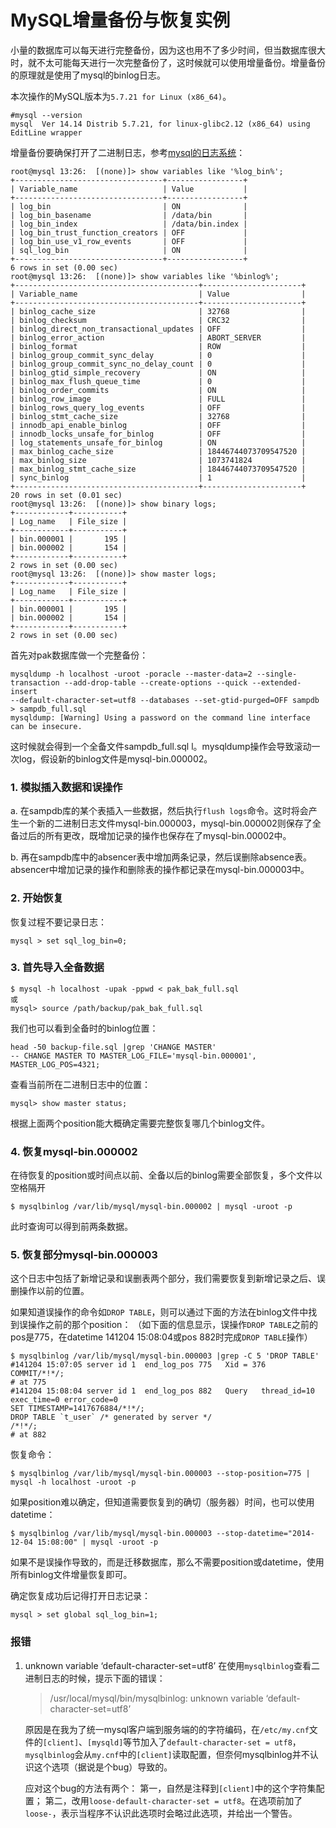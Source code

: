 # MySQL增量备份与恢复实例

小量的数据库可以每天进行完整备份，因为这也用不了多少时间，但当数据库很大时，就不太可能每天进行一次完整备份了，这时候就可以使用增量备份。增量备份的原理就是使用了mysql的binlog日志。

本次操作的MySQL版本为`5.7.21 for Linux (x86_64)`。
```
#mysql --version                                                              
mysql  Ver 14.14 Distrib 5.7.21, for linux-glibc2.12 (x86_64) using  EditLine wrapper 
```
增量备份要确保打开了二进制日志，参考[mysql的日志系统](http://seanlook.com/2014/12/04/mysql_log_binlog/)：

```
root@mysql 13:26:  [(none)]> show variables like '%log_bin%';
+---------------------------------+-----------------+
| Variable_name                   | Value           |
+---------------------------------+-----------------+
| log_bin                         | ON              |
| log_bin_basename                | /data/bin       |
| log_bin_index                   | /data/bin.index |
| log_bin_trust_function_creators | OFF             |
| log_bin_use_v1_row_events       | OFF             |
| sql_log_bin                     | ON              |
+---------------------------------+-----------------+
6 rows in set (0.00 sec)
root@mysql 13:26:  [(none)]> show variables like '%binlog%';
+-----------------------------------------+----------------------+
| Variable_name                           | Value                |
+-----------------------------------------+----------------------+
| binlog_cache_size                       | 32768                |
| binlog_checksum                         | CRC32                |
| binlog_direct_non_transactional_updates | OFF                  |
| binlog_error_action                     | ABORT_SERVER         |
| binlog_format                           | ROW                  |
| binlog_group_commit_sync_delay          | 0                    |
| binlog_group_commit_sync_no_delay_count | 0                    |
| binlog_gtid_simple_recovery             | ON                   |
| binlog_max_flush_queue_time             | 0                    |
| binlog_order_commits                    | ON                   |
| binlog_row_image                        | FULL                 |
| binlog_rows_query_log_events            | OFF                  |
| binlog_stmt_cache_size                  | 32768                |
| innodb_api_enable_binlog                | OFF                  |
| innodb_locks_unsafe_for_binlog          | OFF                  |
| log_statements_unsafe_for_binlog        | ON                   |
| max_binlog_cache_size                   | 18446744073709547520 |
| max_binlog_size                         | 1073741824           |
| max_binlog_stmt_cache_size              | 18446744073709547520 |
| sync_binlog                             | 1                    |
+-----------------------------------------+----------------------+
20 rows in set (0.01 sec)
root@mysql 13:26:  [(none)]> show binary logs;
+------------+-----------+
| Log_name   | File_size |
+------------+-----------+
| bin.000001 |       195 |
| bin.000002 |       154 |
+------------+-----------+
2 rows in set (0.00 sec)
root@mysql 13:26:  [(none)]> show master logs;
+------------+-----------+
| Log_name   | File_size |
+------------+-----------+
| bin.000001 |       195 |
| bin.000002 |       154 |
+------------+-----------+
2 rows in set (0.00 sec)
```
首先对pak数据库做一个完整备份：

```
mysqldump -h localhost -uroot -poracle --master-data=2 --single-transaction --add-drop-table --create-options --quick --extended-insert  
--default-character-set=utf8 --databases --set-gtid-purged=OFF sampdb > sampdb_full.sql                                                                        
mysqldump: [Warning] Using a password on the command line interface can be insecure.
```
这时候就会得到一个全备文件sampdb_full.sql l。mysqldump操作会导致滚动一次log，假设新的binlog文件是mysql-bin.000002。

### 1. 模拟插入数据和误操作

a. 在sampdb库的某个表插入一些数据，然后执行`flush logs`命令。这时将会产生一个新的二进制日志文件mysql-bin.000003，mysql-bin.000002则保存了全备过后的所有更改，既增加记录的操作也保存在了mysql-bin.00002中。

b. 再在sampdb库中的absencer表中增加两条记录，然后误删除absence表。absencer中增加记录的操作和删除表的操作都记录在mysql-bin.000003中。

### 2. 开始恢复

恢复过程不要记录日志：

```
mysql > set sql_log_bin=0;
```
### 3. 首先导入全备数据

```
$ mysql -h localhost -upak -ppwd < pak_bak_full.sql
或
mysql> source /path/backup/pak_bak_full.sql
```

我们也可以看到全备时的binlog位置：

```
head -50 backup-file.sql |grep 'CHANGE MASTER'
-- CHANGE MASTER TO MASTER_LOG_FILE='mysql-bin.000001', MASTER_LOG_POS=4321;
```



查看当前所在二进制日志中的位置：

```
mysql> show master status;
```



根据上面两个position能大概确定需要完整恢复哪几个binlog文件。



### 4. 恢复mysql-bin.000002

在待恢复的position或时间点以前、全备以后的binlog需要全部恢复，多个文件以空格隔开

```
$ mysqlbinlog /var/lib/mysql/mysql-bin.000002 | mysql -uroot -p
```



此时查询可以得到前两条数据。

### 5. 恢复部分mysql-bin.000003

这个日志中包括了新增记录和误删表两个部分，我们需要恢复到新增记录之后、误删操作以前的位置。

如果知道误操作的命令如`DROP TABLE`，则可以通过下面的方法在binlog文件中找到误操作之前的那个position：
（如下面的信息显示，误操作`DROP TABLE`之前的pos是775，在datetime 141204 15:08:04或pos 882时完成`DROP TABLE`操作）

```
$ mysqlbinlog /var/lib/mysql/mysql-bin.000003 |grep -C 5 'DROP TABLE'
#141204 15:07:05 server id 1  end_log_pos 775 	Xid = 376
COMMIT/*!*/;
# at 775
#141204 15:08:04 server id 1  end_log_pos 882 	Query	thread_id=10	exec_time=0	error_code=0
SET TIMESTAMP=1417676884/*!*/;
DROP TABLE `t_user` /* generated by server */
/*!*/;
# at 882
```



恢复命令：

```
$ mysqlbinlog /var/lib/mysql/mysql-bin.000003 --stop-position=775 | mysql -h localhost -uroot -p
```



如果position难以确定，但知道需要恢复到的确切（服务器）时间，也可以使用datetime：

```
$ mysqlbinlog /var/lib/mysql/mysql-bin.000003 --stop-datetime="2014-12-04 15:08:00" | mysql -uroot -p
```



如果不是误操作导致的，而是迁移数据库，那么不需要position或datetime，使用所有binlog文件增量恢复即可。

确定恢复成功后记得打开日志记录：

```
mysql > set global sql_log_bin=1;
```

### 报错

1. unknown variable ‘default-character-set=utf8’
   在使用`mysqlbinlog`查看二进制日志的时候，提示下面的错误：

   > /usr/local/mysql/bin/mysqlbinlog: unknown variable ‘default-character-set=utf8’

   原因是在我为了统一mysql客户端到服务端的的字符编码，在`/etc/my.cnf`文件的`[client]`、`[mysqld]`等节加入了`default-character-set = utf8`，`mysqlbinlog`会从`my.cnf`中的`[client]`读取配置，但奈何mysqlbinlog并不认识这个选项（据说是个bug）导致的。

   应对这个bug的方法有两个：
   第一，自然是注释到`[client]`中的这个字符集配置；
   第二，改用`loose-default-character-set = utf8`。在选项前加了`loose-`，表示当程序不认识此选项时会略过此选项，并给出一个警告。